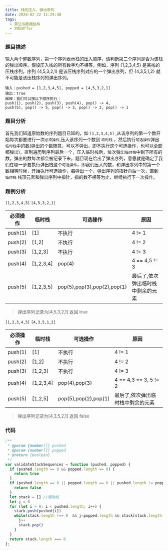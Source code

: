 ```yaml
---
title: 栈的压入、弹出序列
date: 2020-02-22 11:29:48
tags:
  - 算法与数据结构
  - 剑指Offer
---
```

### 題目描述
输入两个整数序列，第一个序列表示栈的压入顺序，请判断第二个序列是否为该栈的弹出顺序。假设压入栈的所有数字均不相等。例如，序列 {1,2,3,4,5} 是某栈的压栈序列，序列 {4,5,3,2,1} 是该压栈序列对应的一个弹出序列，但 {4,3,5,1,2} 就不可能是该压栈序列的弹出序列。
```
输入：pushed = [1,2,3,4,5], popped = [4,5,3,2,1]
输出：true
解释：我们可以按以下顺序执行：
push(1), push(2), push(3), push(4), pop() -> 4,
push(5), pop() -> 5, pop() -> 3, pop() -> 2, pop() -> 1

```
### 题目分析
首先我们知道原始数的序列题目已知的，如 `[1,2,3,4,5]` ,从该序列的第一个数开始每次都要进行一次`必须操作`,压入该序列一个数到 `临时栈` ，然后执行`可选操作`弹出`临时栈`中的数(弹出的个数随意，可以不弹出，即不执行这个可选操作，也可以全部都弹出)，直到遍历到序列最后一个，压入临时栈后，依次弹出`临时栈`中剩下所有的数。弹出的数每次都会被记录下来。题目现在给出了弹出序列，意思就是确定了我们在哪一步要执行弹出栈这个`可选操作`，即我们压入的数，和弹出序列中的第一个数相等时候，开始执行可选操作，每弹出一个，弹出序列的指针向后一次，直到 `临时栈` 栈顶元素和弹出序列中指针，指的数不相等为止，继续执行下一次操作。

### 题例分析
`[1,2,3,4,5]`  `[4,5,3,2,1]`

| 必须操作 | 临时栈    | 可选操作                    | 原因                              |
| -------- | --------- | --------------------------- | --------------------------------- |
| push(1)  | [1]       | 不执行                      | 4 != 1                            |
| push(2)  | [1,2]     | 不执行                      | 4 != 2                            |
| push(3)  | [1,2,3]   | 不执行                      | 4 != 3                            |
| push(4)  | [1,2,3,4] | pop(4)                      | 4 == 4,5 != 3                     |
| push(5)  | [1,2,3,5] | pop(5),pop(3),pop(2),pop(1) | 最后了,依次弹出临时栈中剩余的元素 |
  
  > 弹出序列记录为[4,5,3,2,1] 返回 true

`[1,2,3,4,5]`  `[4,3,5,1,2]`

| 必须操作 | 临时栈    | 可选操作             | 原因                              |
| -------- | --------- | -------------------- | --------------------------------- |
| push(1)  | [1]       | 不执行               | 4 != 1                            |
| push(2)  | [1,2]     | 不执行               | 4 != 2                            |
| push(3)  | [1,2,3]   | 不执行               | 4 != 3                            |
| push(4)  | [1,2,3,4] | pop(4),pop(3)        | 4 == 4,3 == 3, 5 != 2             |
| push(5)  | [1,2,5]   | pop(5),pop(2),pop(1) | 最后了,依次弹出临时栈中剩余的元素 |

  > 弹出序列记录为[4,3,5,2,1] 返回 false

### 代码
```js
/**
 * @param {number[]} pushed
 * @param {number[]} popped
 * @return {boolean}
 */
var validateStackSequences = function (pushed, popped) {
  if (pushed.length == 0 && popped.length == 0) {
    return true
  }
  if (pushed.length == 0 || popped.length == 0 || pushed.length != popped.length) {
    return false
  }
  let stack = [] //辅助栈
  let j = 0
  for (let i = 0; i < pushed.length; i++) {
    stack.push(pushed[i])
    while(stack.length !== 0  && j<popped.length && stack[stack.length-1] === popped[j] ){
      j++
      stack.pop()
    }
  }
  return stack.length === 0
};
```